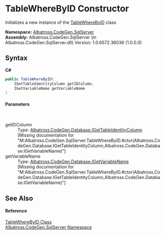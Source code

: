 # TableWhereByID Constructor 
 

Initializes a new instance of the <a href="F04DA75E.md">TableWhereByID</a> class

**Namespace:**&nbsp;<a href="9727DDEC.md">Albatross.CodeGen.SqlServer</a><br />**Assembly:**&nbsp;Albatross.CodeGen.SqlServer (in Albatross.CodeGen.SqlServer.dll) Version: 1.0.6572.36036 (1.0.0.0)

## Syntax

**C#**<br />
``` C#
public TableWhereByID(
	IGetTableIdentityColumn getIDColumn,
	IGetVariableName getVariableName
)
```


#### Parameters
&nbsp;<dl><dt>getIDColumn</dt><dd>Type: <a href="2B29757D.md">Albatross.CodeGen.Database.IGetTableIdentityColumn</a><br />\[Missing <param name="getIDColumn"/> documentation for "M:Albatross.CodeGen.SqlServer.TableWhereByID.#ctor(Albatross.CodeGen.Database.IGetTableIdentityColumn,Albatross.CodeGen.Database.IGetVariableName)"\]</dd><dt>getVariableName</dt><dd>Type: <a href="8022CD59.md">Albatross.CodeGen.Database.IGetVariableName</a><br />\[Missing <param name="getVariableName"/> documentation for "M:Albatross.CodeGen.SqlServer.TableWhereByID.#ctor(Albatross.CodeGen.Database.IGetTableIdentityColumn,Albatross.CodeGen.Database.IGetVariableName)"\]</dd></dl>

## See Also


#### Reference
<a href="F04DA75E.md">TableWhereByID Class</a><br /><a href="9727DDEC.md">Albatross.CodeGen.SqlServer Namespace</a><br />